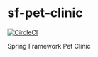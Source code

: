 # sf-pet-clinic

[![CircleCI](https://circleci.com/gh/kis8ya/sf-pet-clinic/tree/main.svg?style=svg)](https://circleci.com/gh/kis8ya/sf-pet-clinic/tree/main)

Spring Framework Pet Clinic
